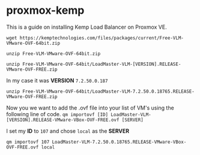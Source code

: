 # proxmox-kemp
This is a guide on installing Kemp Load Balancer on Proxmox VE.

```
wget https://kemptechnologies.com/files/packages/current/Free-VLM-VMware-OVF-64bit.zip
```

```
unzip Free-VLM-VMware-OVF-64bit.zip
```

```
unzip Free-VLM-VMware-OVF-64bit/LoadMaster-VLM-[VERSION].RELEASE-VMware-OVF-FREE.zip
```

In my case it was **VERSION** `7.2.50.0.187`
```
unzip Free-VLM-VMware-OVF-64bit/LoadMaster-VLM-7.2.50.0.18765.RELEASE-VMware-OVF-FREE.zip
```

Now you we want to add the .ovf file into your list of VM's using the following line of code. `qm importovf [ID] LoadMaster-VLM-[VERSION].RELEASE-VMware-VBox-OVF-FREE.ovf [SERVER]`

I set my **ID** to `107` and chose `local` as the **SERVER**
```
qm importovf 107 LoadMaster-VLM-7.2.50.0.18765.RELEASE-VMware-VBox-OVF-FREE.ovf local
```







